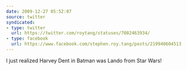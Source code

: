 ```yaml
---
date: 2009-12-27 05:52:07
source: twitter
syndicated:
- type: twitter
  url: https://twitter.com/roytang/statuses/7082463934/
- type: facebook
  url: https://www.facebook.com/stephen.roy.tang/posts/219940604513
---
```


I just realized Harvey Dent in Batman was Lando from Star Wars!